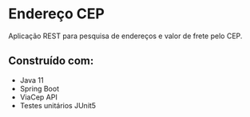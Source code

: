 # Endereço CEP
 Aplicação REST para pesquisa de endereços e valor de frete pelo CEP.

## Construído com:
  * Java 11
  * Spring Boot
  * ViaCep API
  * Testes unitários JUnit5

